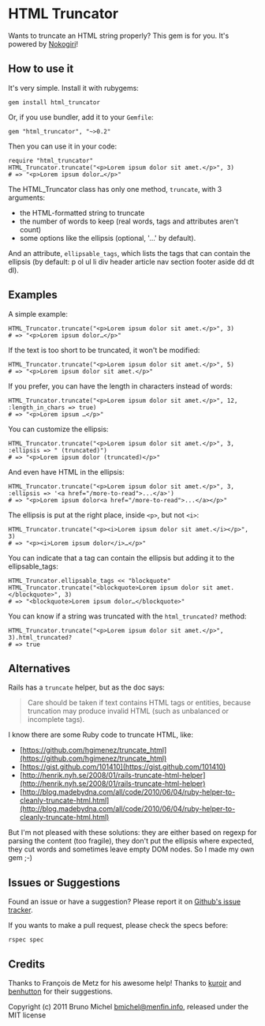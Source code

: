 HTML Truncator
==============

Wants to truncate an HTML string properly? This gem is for you.
It's powered by [Nokogiri](http://nokogiri.org/)!


How to use it
-------------

It's very simple. Install it with rubygems:

    gem install html_truncator

Or, if you use bundler, add it to your `Gemfile`:

    gem "html_truncator", "~>0.2"

Then you can use it in your code:

    require "html_truncator"
	HTML_Truncator.truncate("<p>Lorem ipsum dolor sit amet.</p>", 3)
	# => "<p>Lorem ipsum dolor…</p>"

The HTML_Truncator class has only one method, `truncate`, with 3 arguments:

* the HTML-formatted string to truncate
* the number of words to keep (real words, tags and attributes aren't count)
* some options like the ellipsis (optional, '…' by default).

And an attribute, `ellipsable_tags`, which lists the tags that can contain the ellipsis
(by default: p ol ul li div header article nav section footer aside dd dt dl).


Examples
--------

A simple example:

	HTML_Truncator.truncate("<p>Lorem ipsum dolor sit amet.</p>", 3)
	# => "<p>Lorem ipsum dolor…</p>"

If the text is too short to be truncated, it won't be modified:

    HTML_Truncator.truncate("<p>Lorem ipsum dolor sit amet.</p>", 5)
    # => "<p>Lorem ipsum dolor sit amet.</p>"

If you prefer, you can have the length in characters instead of words:

    HTML_Truncator.truncate("<p>Lorem ipsum dolor sit amet.</p>", 12, :length_in_chars => true)
    # => "<p>Lorem ipsum …</p>"

You can customize the ellipsis:

    HTML_Truncator.truncate("<p>Lorem ipsum dolor sit amet.</p>", 3, :ellipsis => " (truncated)")
    # => "<p>Lorem ipsum dolor (truncated)</p>"

And even have HTML in the ellipsis:

    HTML_Truncator.truncate("<p>Lorem ipsum dolor sit amet.</p>", 3, :ellipsis => '<a href="/more-to-read">...</a>')
    # => "<p>Lorem ipsum dolor<a href="/more-to-read">...</a></p>"

The ellipsis is put at the right place, inside `<p>`, but not `<i>`:

    HTML_Truncator.truncate("<p><i>Lorem ipsum dolor sit amet.</i></p>", 3)
    # => "<p><i>Lorem ipsum dolor</i>…</p>"

You can indicate that a tag can contain the ellipsis but adding it to the ellipsable_tags:

    HTML_Truncator.ellipsable_tags << "blockquote"
    HTML_Truncator.truncate("<blockquote>Lorem ipsum dolor sit amet.</blockquote>", 3)
    # => "<blockquote>Lorem ipsum dolor…</blockquote>"

You can know if a string was truncated with the `html_truncated?` method:

    HTML_Truncator.truncate("<p>Lorem ipsum dolor sit amet.</p>", 3).html_truncated?
    # => true 


Alternatives
------------

Rails has a `truncate` helper, but as the doc says:

> Care should be taken if text contains HTML tags or entities,
  because truncation may produce invalid HTML (such as unbalanced or incomplete tags).

I know there are some Ruby code to truncate HTML, like:

* [https://github.com/hgimenez/truncate_html](https://github.com/hgimenez/truncate_html)
* [https://gist.github.com/101410](https://gist.github.com/101410)
* [http://henrik.nyh.se/2008/01/rails-truncate-html-helper](http://henrik.nyh.se/2008/01/rails-truncate-html-helper)
* [http://blog.madebydna.com/all/code/2010/06/04/ruby-helper-to-cleanly-truncate-html.html](http://blog.madebydna.com/all/code/2010/06/04/ruby-helper-to-cleanly-truncate-html.html)

But I'm not pleased with these solutions: they are either based on regexp for
parsing the content (too fragile), they don't put the ellipsis where expected,
they cut words and sometimes leave empty DOM nodes. So I made my own gem ;-)


Issues or Suggestions
---------------------

Found an issue or have a suggestion? Please report it on
[Github's issue tracker](http://github.com/nono/HTML-Truncator/issues).

If you wants to make a pull request, please check the specs before:

    rspec spec


Credits
-------

Thanks to François de Metz for his awesome help!
Thanks to [kuroir](https://github.com/kuroir) and [benhutton](https://github.com/benhutton) for their suggestions.

Copyright (c) 2011 Bruno Michel <bmichel@menfin.info>, released under the MIT license
